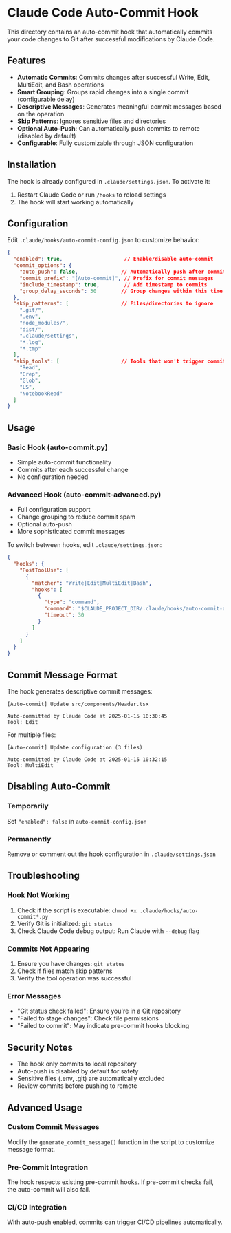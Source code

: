 # Claude Code Auto-Commit Hook

This directory contains an auto-commit hook that automatically commits your code changes to Git after successful modifications by Claude Code.

## Features

- **Automatic Commits**: Commits changes after successful Write, Edit, MultiEdit, and Bash operations
- **Smart Grouping**: Groups rapid changes into a single commit (configurable delay)
- **Descriptive Messages**: Generates meaningful commit messages based on the operation
- **Skip Patterns**: Ignores sensitive files and directories
- **Optional Auto-Push**: Can automatically push commits to remote (disabled by default)
- **Configurable**: Fully customizable through JSON configuration

## Installation

The hook is already configured in `.claude/settings.json`. To activate it:

1. Restart Claude Code or run `/hooks` to reload settings
2. The hook will start working automatically

## Configuration

Edit `.claude/hooks/auto-commit-config.json` to customize behavior:

```json
{
  "enabled": true,                    // Enable/disable auto-commit
  "commit_options": {
    "auto_push": false,              // Automatically push after commit
    "commit_prefix": "[Auto-commit]", // Prefix for commit messages
    "include_timestamp": true,        // Add timestamp to commits
    "group_delay_seconds": 30        // Group changes within this time window
  },
  "skip_patterns": [                 // Files/directories to ignore
    ".git/",
    ".env",
    "node_modules/",
    "dist/",
    ".claude/settings",
    "*.log",
    "*.tmp"
  ],
  "skip_tools": [                    // Tools that won't trigger commits
    "Read",
    "Grep",
    "Glob",
    "LS",
    "NotebookRead"
  ]
}
```

## Usage

### Basic Hook (auto-commit.py)
- Simple auto-commit functionality
- Commits after each successful change
- No configuration needed

### Advanced Hook (auto-commit-advanced.py)
- Full configuration support
- Change grouping to reduce commit spam
- Optional auto-push
- More sophisticated commit messages

To switch between hooks, edit `.claude/settings.json`:

```json
{
  "hooks": {
    "PostToolUse": [
      {
        "matcher": "Write|Edit|MultiEdit|Bash",
        "hooks": [
          {
            "type": "command",
            "command": "$CLAUDE_PROJECT_DIR/.claude/hooks/auto-commit-advanced.py",
            "timeout": 30
          }
        ]
      }
    ]
  }
}
```

## Commit Message Format

The hook generates descriptive commit messages:

```
[Auto-commit] Update src/components/Header.tsx

Auto-committed by Claude Code at 2025-01-15 10:30:45
Tool: Edit
```

For multiple files:
```
[Auto-commit] Update configuration (3 files)

Auto-committed by Claude Code at 2025-01-15 10:32:15
Tool: MultiEdit
```

## Disabling Auto-Commit

### Temporarily
Set `"enabled": false` in `auto-commit-config.json`

### Permanently
Remove or comment out the hook configuration in `.claude/settings.json`

## Troubleshooting

### Hook Not Working
1. Check if the script is executable: `chmod +x .claude/hooks/auto-commit*.py`
2. Verify Git is initialized: `git status`
3. Check Claude Code debug output: Run Claude with `--debug` flag

### Commits Not Appearing
1. Ensure you have changes: `git status`
2. Check if files match skip patterns
3. Verify the tool operation was successful

### Error Messages
- "Git status check failed": Ensure you're in a Git repository
- "Failed to stage changes": Check file permissions
- "Failed to commit": May indicate pre-commit hooks blocking

## Security Notes

- The hook only commits to local repository
- Auto-push is disabled by default for safety
- Sensitive files (.env, .git) are automatically excluded
- Review commits before pushing to remote

## Advanced Usage

### Custom Commit Messages
Modify the `generate_commit_message()` function in the script to customize message format.

### Pre-Commit Integration
The hook respects existing pre-commit hooks. If pre-commit checks fail, the auto-commit will also fail.

### CI/CD Integration
With auto-push enabled, commits can trigger CI/CD pipelines automatically.